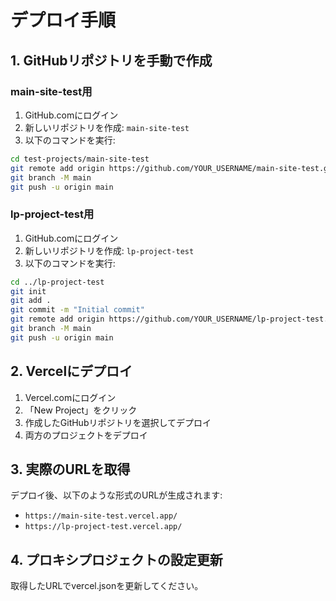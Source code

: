 # デプロイ手順

## 1. GitHubリポジトリを手動で作成

### main-site-test用
1. GitHub.comにログイン
2. 新しいリポジトリを作成: `main-site-test`
3. 以下のコマンドを実行:

```bash
cd test-projects/main-site-test
git remote add origin https://github.com/YOUR_USERNAME/main-site-test.git
git branch -M main
git push -u origin main
```

### lp-project-test用
1. GitHub.comにログイン
2. 新しいリポジトリを作成: `lp-project-test`
3. 以下のコマンドを実行:

```bash
cd ../lp-project-test
git init
git add .
git commit -m "Initial commit"
git remote add origin https://github.com/YOUR_USERNAME/lp-project-test.git
git branch -M main
git push -u origin main
```

## 2. Vercelにデプロイ

1. Vercel.comにログイン
2. 「New Project」をクリック
3. 作成したGitHubリポジトリを選択してデプロイ
4. 両方のプロジェクトをデプロイ

## 3. 実際のURLを取得

デプロイ後、以下のような形式のURLが生成されます:
- `https://main-site-test.vercel.app/`
- `https://lp-project-test.vercel.app/`

## 4. プロキシプロジェクトの設定更新

取得したURLでvercel.jsonを更新してください。